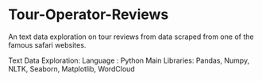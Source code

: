 # Tour-Operator-Reviews
An text data exploration on tour reviews from data scraped from one of the famous safari websites.

Text Data Exploration:
Language : Python
Main Libraries: Pandas, Numpy, NLTK, Seaborn, Matplotlib, WordCloud

